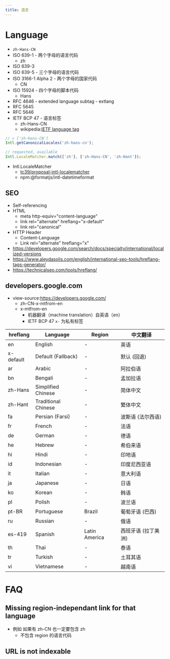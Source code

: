 ```yaml
---
title: 语言
---
```


# Language

- `zh-Hans-CN`
- ISO 639-1 - 两个字母的语言代码
  - zh
- ISO 639-3
- ISO 639-5 - 三个字母的语言代码
- ISO 3166-1 Alpha 2 - 两个字母的国家代码
  - CN
- ISO 15924 - 四个字母的脚本代码
  - Hans
- RFC 4646 - extended language subtag - extlang
- RFC 5645
- RFC 5646
- IETF BCP 47 - 语言标签
  - zh-Hans-CN
  - wikipedia:[IETF language tag](https://en.wikipedia.org/wiki/IETF_language_tag)

```js
// > ['zh-Hans-CN']
Intl.getCanonicalLocales('zh-hans-cn');

// requested, available
Intl.LocaleMatcher.match(['zh'], ['zh-Hans-CN', 'zh-Hant']);
```

- Intl.LocaleMatcher
  - [tc39/proposal-intl-localematcher](https://github.com/tc39/proposal-intl-localematcher)
  - npm:@formatjs/intl-datetimeformat

## SEO

- Self-referencing
- HTML
  - meta http-equiv="content-language"
  - link rel="alternate" hreflang="x-default"
  - link rel="canonical"
- HTTP Header
  - Content-Language
  - Link rel="alternate" hreflang="x"
- https://developers.google.com/search/docs/specialty/international/localized-versions
- https://www.aleydasolis.com/english/international-seo-tools/hreflang-tags-generator/
- https://technicalseo.com/tools/hreflang/

## developers.google.com

- view-source:https://developers.google.com/
  - zh-CN-x-mtfrom-en
  - x-mtfrom-en
    - 机器翻译（machine translation）自英语（en）
    - IETF BCP 47 `x-` 为私有标签

| hreflang  | Language            | Region        | 中文翻译            |
| --------- | ------------------- | ------------- | ------------------- |
| en        | English             | -             | 英语                |
| x-default | Default (Fallback)  | -             | 默认 (回退)         |
| ar        | Arabic              | -             | 阿拉伯语            |
| bn        | Bengali             | -             | 孟加拉语            |
| zh-Hans   | Simplified Chinese  | -             | 简体中文            |
| zh-Hant   | Traditional Chinese | -             | 繁体中文            |
| fa        | Persian (Farsi)     | -             | 波斯语 (法尔西语)   |
| fr        | French              | -             | 法语                |
| de        | German              | -             | 德语                |
| he        | Hebrew              | -             | 希伯来语            |
| hi        | Hindi               | -             | 印地语              |
| id        | Indonesian          | -             | 印度尼西亚语        |
| it        | Italian             | -             | 意大利语            |
| ja        | Japanese            | -             | 日语                |
| ko        | Korean              | -             | 韩语                |
| pl        | Polish              | -             | 波兰语              |
| pt-BR     | Portuguese          | Brazil        | 葡萄牙语 (巴西)     |
| ru        | Russian             | -             | 俄语                |
| es-419    | Spanish             | Latin America | 西班牙语 (拉丁美洲) |
| th        | Thai                | -             | 泰语                |
| tr        | Turkish             | -             | 土耳其语            |
| vi        | Vietnamese          | -             | 越南语              |

# FAQ

## Missing region-independant link for that language

- 例如 如果有 zh-CN 也一定要包含 zh
  - 不包含 region 的语言代码

## URL is not indexable
